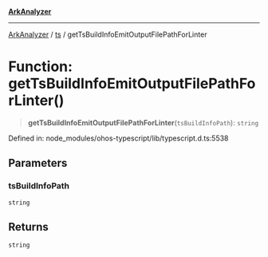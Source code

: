[**ArkAnalyzer**](../../../../README.md)

***

[ArkAnalyzer](../../../../globals.md) / [ts](../README.md) / getTsBuildInfoEmitOutputFilePathForLinter

# Function: getTsBuildInfoEmitOutputFilePathForLinter()

> **getTsBuildInfoEmitOutputFilePathForLinter**(`tsBuildInfoPath`): `string`

Defined in: node\_modules/ohos-typescript/lib/typescript.d.ts:5538

## Parameters

### tsBuildInfoPath

`string`

## Returns

`string`
